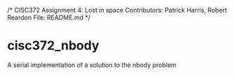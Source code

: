 /*
	CISC372 Assignment 4: Lost in space 
	Contributors: Patrick Harris, Robert Reardon
	File: README.md
*/

# cisc372_nbody
A serial implementation of a solution to the nbody problem

